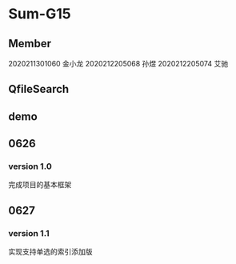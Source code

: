 # Sum-G15
  
## Member  
2020211301060 金小龙
2020212205068 孙煜
2020212205074 艾驰

## QfileSearch
  
## demo
  
## 0626
### version 1.0
完成项目的基本框架
  
## 0627
### version 1.1
实现支持单选的索引添加版
